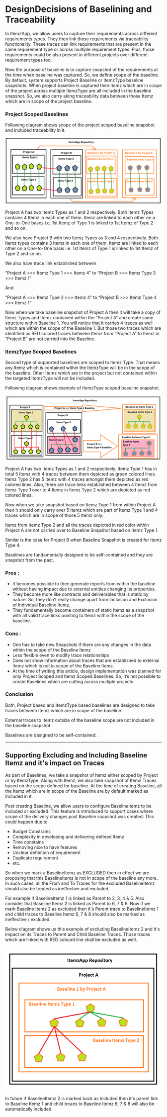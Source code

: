 ﻿
# DesignDecisions of Baselining and Traceability

In ItemzApp, we allow users to capture their requirements across different requirements types. They then link those requirements via traceability functionality. These traces can link requirements that are present in the same requirement type or across multiple requirement types. Plus, those requirements could be also present in different projects over different requirement types too. 

Now the purpose of baseline is to capture snapshot of the requirements at the time when baseline was captured. So, we define scope of the baseline. By default, system supports Project Baseline or ItemzType baseline snapshots. When project baseline is captured then Itemz which are in scope of the project across multiple ItemzType are all included in the baseline snapshot. So, we also carry along traceability data between those Itemz which are in scope of the project baseline.

### Project Scoped Baselines
Following diagram shows scope of the project scoped baseline snapshot and included traceability in it. 

![Project Based Baseline Snapshot And Traces](./ProjectBasedBaselineSnapshotAndTraces.png)

Project A has two Itemz Types as 1 and 2 respectively. Both Itemz Types contains 4 Itemz in each one of them. Itemz are linked to each other on a One-to-One bases i.e. 1st Itemz of Type 1 is linked to 1st Itemz of Type 2 and so on.

We also have Project B with two Itemz Types as 3 and 4 respectively. Both Itemz types contains 3 Itemz in each one of them. Itemz are linked to each other on a One-to-One basis i.e. 1st Itemz of Type 1 is linked to 1st Itemz of Type 2 and so on. 

We also have trace link established between 

“Project A >>> Itemz Type 1 >>> Itemz 4” to “Project B >>> Itemz Type 3 >>> Itemz 1” 

And 

“Project A >>> Itemz Type 2 >>> Itemz 4” to “Project B >>> Itemz Type 4 >>> Itemz 1” 

Now when we take baseline snapshot of Project A then it will take a copy of Itemz Types and Itemz contained within the “Project A” and create same structure within Baseline 1. You will notice that it carries 4 traces as well which are within the scope of the Baseline 1. But those two traces which are identified as RED colored traces between Itemz from “Project A” to Itemz in “Project B” are not carried into the Baseline. 

### ItemzType Scoped Baselines

Second type of supported baselines are scoped to Itemz Type. That means any Itemz which is contained within the ItemzType will be in the scope of the baseline. Other Itemz which are in the project but not contained within the targeted ItemzType will not be included.

Following diagram shows example of ItemzType scoped baseline snapshot.

![ItemzType Based Baseline Snapshot And Traces](./ItemzTypeBasedBaselineSnapshotAndTraces.png)

Project A has two Itemz Types as 1 and 2 respectively. Itemz Type 1 has in total 5 Itemz with 4 traces between them depicted as green colored lines. Itemz Type 2 has 5 Itemz with 4 traces amongst them depicted as red colored lines. Also, there are trace links established between 4 Itemz from Itemz Type 1 over to 4 Itemz in Itemz Type 2 which are depicted as red colored lines. 

Now when we take snapshot based on Itemz Type 1 from within Project A then it should only carry over 5 Itemz which are part of Itemz Type 1 and 4 traces which are in scope of those 5 Itemz only. 

Itemz from Itemz Type 2 and all the traces depicted in red color within Project A are not carried over to Baseline Snapshot based on Itemz Type 1.

Similar is the case for Project B when Baseline Snapshot is created for Itemz Type 4. 

Baselines are fundamentally designed to be self-contained and they are snapshot from the past. 

### Pros :
-   It becomes possible to then generate reports from within the baseline without having impact due to external entities changing its properties. 
-	They become more like contracts and deliverables that is static by nature. So, they don’t really change apart from Inclusion and Exclusion of Individual Baseline Itemz.
-	They fundamentally become containers of static Itemz as a snapshot with all valid trace links pointing to Itemz within the scope of the baseline.

### Cons :
-	One has to take new Snapshots if there are any changes in the data within the scope of the Baseline Itemz
-	Less flexible even to modify trace relationships
-	Does not show information about traces that are established to external Itemz which is not in scope of the Baseline Itemz.
-	At the time of writing this article, design implementation was planned for only Project Scoped and Itemz Scoped Baselines. So, it’s not possible to create Baselines which are cutting across multiple projects. 

### Conclusion
Both, Project based and ItemzType based baselines are designed to take traces between Itemz which are in scope of the baseline. 

External traces to Itemz outsize of the baseline scope are not included in the baseline snapshot.

Baselines are designed to be self-contained.

---
## Supporting Excluding and Including Baseline Itemz and it's impact on Traces

As part of Baselines, we take a snapshot of Itemz either scoped by Project or by ItemzType. Along with Itemz, we also take snapshot of Itemz Traces based on the scope defined for baseline. At the time of creating Baseline, all the Itemz which are in scope of the Baseline are by default marked as Included in it. 

Post creating Baseline, we allow users to configure BaselineItemz to be included or excluded. This feature is introduced to support cases where scope of the delivery changes post Baseline snapshot was created. This could happen due to 

- Budget Constrains
- Complexity in developing and delivering defined Itemz
- Time constains
- Removing nice to have features
- Unclear definition of requirement
- Duplicate requirement
- etc. 



So when we mark a BaselineItemz as EXCLUDED then in effect we are proposing that this BaselineItemz is not in scope of the baseline any more. In such cases, all the From and To Traces for the excluded BaselineItemz should also be treated as ineffective and excluded. 

For example if BaselineItemz 1 is linked as Parent to 2, 3, 4 & 5. Also consider that Baseline Itemz 2 is linked as Parent to 6, 7 & 8. Now if we mark Baseline Itemz 2 as excluded then it's Parent trace to BaselineItemz 1 and child traces to Baseline Itemz 6, 7 & 8 should also be marked as ineffective / excluded. 

Below diagram shows us this example of excluding BaselineItemz 2 and it's impact on its Traces to Parent and Child Baseline Traces. Those traces which are linked with RED colourd line shall be excluded as well. 

![Excluding Baseline Itemz And its Impact On Baseline Itemz Traces](./ExcludingBaselineItemzAndImpactOnBaselineTraces.png)

In future if BaselineItemz 2 is marked back as Included then it's parent link to Baseline Itemz 1 and child trcaes to Baseline Itemz 6, 7 & 8 will also be automatically included.


